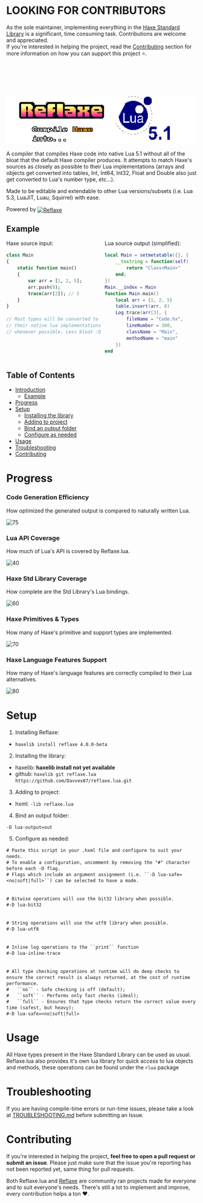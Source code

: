 # LOOKING FOR CONTRIBUTORS

As the sole maintainer, implementing everything in the [Haxe Standard Library](https://github.com/HaxeFoundation/haxe/tree/4.3.7/std) is a significant, time consuming task. Contributions are welcome and appreciated.
<br>
If you're interested in helping the project, read the [Contributing](#contributing) section for more information on how you can support this project ⭐.
<br><br><br><br><br><br>
<a id="reflaxe.lua"></a>

<img src="img/reflaxe.lua banner.png" style="image-rendering: pixelated;" />

A compiler that compiles Haxe code into native Lua 5.1 without all of the bloat that the default Haxe compiler produces. It attempts to match Haxe's sources as closely as possible to their Lua implementations (arrays and objects get converted into tables, Int, Int64, Int32, Float and Double also just get converted to Lua's number type, etc...).

Made to be editable and extendable to other Lua versions/subsets (i.e. Lua 5.3, LuaJIT, Luau, Squirrel) with ease.

<p>
	Powered by
	<a href="https://github.com/SomeRanDev/Reflaxe">
		<img src="https://i.imgur.com/oZkCZ2C.png" alt="Reflaxe" width="80" style="vertical-align: middle;" />
	</a>
</p>

## Example

<div style="display: flex; gap: 10px;">
<div style="width: 50%; height: 100%;">
Haxe source input:

```haxe
class Main
{
	static function main()
	{
		var arr = [1, 2, 5];
		arr.push(8);
		trace(arr[2]); // 5
	}
}

// Most types will be converted to
// their native lua implementations
// whenever possible. Less bloat :D



```

</div>
<div style="width: 50%; height: 100%;">
Lua source output (simplified):

```lua
local Main = setmetatable({}, {
	__tostring = function(self)
		return "Class<Main>"
	end;
})
Main.__index = Main
function Main.main()
	local arr = {1, 2, 5}
	table.insert(arr, 8)
	Log.trace(arr[3], {
		fileName = "Code.hx",
		lineNumber = 300,
		className = "Main",
		methodName = "main"
	})
end
```
</div>
</div>

## Table of Contents
- [Introduction](#reflaxe.lua)
  - [Example](#example)
- [Progress](#progress)
- [Setup](#setup)
  - [Installing the library](#installing-the-library)
  - [Adding to project](#adding-to-project)
  - [Bind an output folder](#bind-an-output-folder)
  - [Configure as needed](#configure-as-needed)
- [Usage](#usage)
- [Troubleshooting](#troubleshooting)
- [Contributing](#contributing)

# Progress

### Code Generation Efficiency
How optimized the generated output is compared to naturally written Lua.

![75](https://progress-bar.xyz/75/?width=200)

### Lua API Coverage
How much of Lua's API is covered by Reflaxe.lua.

![40](https://progress-bar.xyz/5/?width=200)

### Haxe Std Library Coverage
How complete are the Std Library's Lua bindings.

![60](https://progress-bar.xyz/30/?width=200)

### Haxe Primitives & Types
How many of Haxe's primitive and support types are implemented.

![70](https://progress-bar.xyz/70/?width=200)

### Haxe Language Features Support
How many of Haxe's language features are correctly compiled to their Lua alternatives.

![80](https://progress-bar.xyz/80/?width=200)

# Setup

<a id="installing-the-library"></a>

1. Installing Reflaxe:
  - ``haxelib install reflaxe 4.0.0-beta``

2. Installing the library:
  - haxelib: **haxelib install not yet available**
  - github: ``haxelib git reflaxe.lua https://github.com/Davvex87/reflaxe.lua.git``

<a id="adding-to-project"></a>

3. Adding to project:
  - hxml: ``-lib reflaxe.lua``

<a id="bind-an-output-folder"></a>

4. Bind an output folder:
```hxml
-D lua-output=out
```

<a id="configure-as-needed"></a>

5. Configure as needed:
```hxml
# Paste this script in your .hxml file and configure to suit your needs.
# To enable a configuration, uncomment by removing the "#" character before each -D flag.
# Flags which include an argument assignment (i.e. ``-D lua-safe=<no|soft|full>``) can be selected to have a mode.


# Bitwise operations will use the bit32 library when possible.
#-D lua-bit32


# String operations will use the utf8 library when possible.
#-D lua-utf8


# Inline log operations to the ``print`` function
#-D lua-inline-trace


# All type checking operations at runtime will do deep checks to ensure the correct result is always returned, at the cost of runtime performance.
#   ``no`` - Safe checking is off (default);
#   ``soft`` - Performs only fast checks (ideal);
#   ``full`` - Ensures that type checks return the correct value every time (safest, but heavy);
#-D lua-safe=<no|soft|full>
```

# Usage
All Haxe types present in the Haxe Standard Library can be used as usual.
Reflaxe.lua also provides it's own lua library for quick access to lua objects and methods, these operations can be found under the ``rlua`` package

# Troubleshooting
If you are having compile-time errors or run-time issues, please take a look at [TROUBLESHOOTING.md](TROUBLESHOOTING.md) before submitting an Issue.

# Contributing
If you're interested in helping the project, **feel free to open a pull request or submit an issue**. Please just make sure that the issue you're reporting has not been reported yet, same thing for pull requests.

Both Reflaxe.lua and [Reflaxe](https://github.com/SomeRanDev/Reflaxe) are community ran projects made for everyone and to suit everyone's needs. There's still a lot to implement and improve, every contribution helps a ton ❤️.
